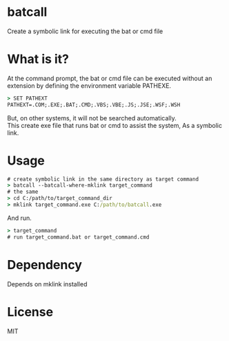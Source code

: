 # batcall

Create a symbolic link for executing the bat or cmd file

# What is it?

At the command prompt, the bat or cmd file can be executed without an extension by defining the environment variable PATHEXE.

```bat
> SET PATHEXT
PATHEXT=.COM;.EXE;.BAT;.CMD;.VBS;.VBE;.JS;.JSE;.WSF;.WSH
```

But, on other systems, it will not be searched automatically.  
This create exe file that runs bat or cmd to assist the system, As a symbolic link.

# Usage

```cmd
# create symbolic link in the same directory as target command
> batcall --batcall-where-mklink target_command
# the same 
> cd C:/path/to/target_command_dir
> mklink target_command.exe C:/path/to/batcall.exe
```

And run.

```cmd
> target_command
# run target_command.bat or target_command.cmd
```

# Dependency

Depends on mklink installed

# License

MIT
